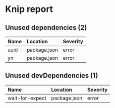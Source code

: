 # Knip report

## Unused dependencies (2)

| Name | Location     | Severity |
| :--- | :----------- | :------- |
| uuid | package.json | error    |
| yn   | package.json | error    |

## Unused devDependencies (1)

| Name            | Location     | Severity |
| :-------------- | :----------- | :------- |
| wait-for-expect | package.json | error    |

